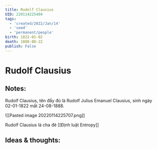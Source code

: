 ```yaml
---
title: Rudolf Clausius
UID: 220114225404
tags:
  - 'created/2022/Jan/14'
  - 'seed'
  - 'permanent/people'
birth: 1822-01-02
death: 1888-08-22
publish: False
---
```

# Rudolf Clausius

## Notes:
Rudolf Clausius, tên đầy đủ là Rudolf Julius Emanuel Clausius, sinh ngày 02-01-1822 mất 24-08-1888.

![[Pasted image 20220114225707.png]]

Rudolf Clausius là cha đẻ [[Định luật Entropy]]

## Ideas & thoughts:
